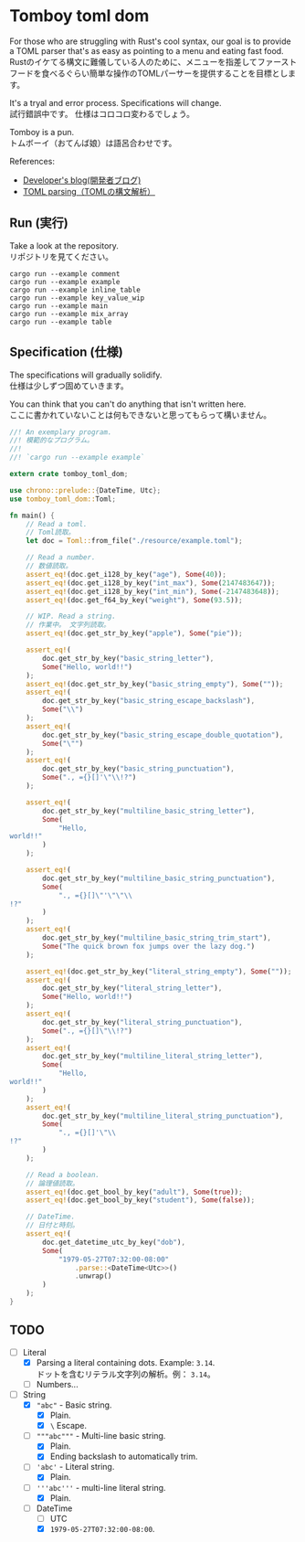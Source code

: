 # Tomboy toml dom

For those who are struggling with Rust's cool syntax, our goal is to provide a TOML parser that's as easy as pointing to a menu and eating fast food.  
Rustのイケてる構文に難儀している人のために、メニューを指差してファーストフードを食べるぐらい簡単な操作のTOMLパーサーを提供することを目標とします。  

It's a tryal and error process. Specifications will change.  
試行錯誤中です。 仕様はコロコロ変わるでしょう。  

Tomboy is a pun.  
トムボーイ（おてんば娘）は語呂合わせです。  

References:  

* [Developer's blog(開発者ブログ)](https://crieit.net/drafts/5f8094a14a0cf)
* [TOML parsing（TOMLの構文解析）](https://crieit.net/posts/TOML-parsing-TOML)

## Run (実行)

Take a look at the repository.  
リポジトリを見てください。  

```shell
cargo run --example comment
cargo run --example example
cargo run --example inline_table
cargo run --example key_value_wip
cargo run --example main
cargo run --example mix_array
cargo run --example table
```

## Specification (仕様)

The specifications will gradually solidify.  
仕様は少しずつ固めていきます。  

You can think that you can't do anything that isn't written here.  
ここに書かれていないことは何もできないと思ってもらって構いません。  

```rust
//! An exemplary program.
//! 模範的なプログラム。
//!
//! `cargo run --example example`

extern crate tomboy_toml_dom;

use chrono::prelude::{DateTime, Utc};
use tomboy_toml_dom::Toml;

fn main() {
    // Read a toml.
    // Toml読取。
    let doc = Toml::from_file("./resource/example.toml");

    // Read a number.
    // 数値読取。
    assert_eq!(doc.get_i128_by_key("age"), Some(40));
    assert_eq!(doc.get_i128_by_key("int_max"), Some(2147483647));
    assert_eq!(doc.get_i128_by_key("int_min"), Some(-2147483648));
    assert_eq!(doc.get_f64_by_key("weight"), Some(93.5));

    // WIP. Read a string.
    // 作業中。 文字列読取。
    assert_eq!(doc.get_str_by_key("apple"), Some("pie"));

    assert_eq!(
        doc.get_str_by_key("basic_string_letter"),
        Some("Hello, world!!")
    );
    assert_eq!(doc.get_str_by_key("basic_string_empty"), Some(""));
    assert_eq!(
        doc.get_str_by_key("basic_string_escape_backslash"),
        Some("\\")
    );
    assert_eq!(
        doc.get_str_by_key("basic_string_escape_double_quotation"),
        Some("\"")
    );
    assert_eq!(
        doc.get_str_by_key("basic_string_punctuation"),
        Some("., ={}[]'\"\\!?")
    );

    assert_eq!(
        doc.get_str_by_key("multiline_basic_string_letter"),
        Some(
            "Hello,
world!!"
        )
    );

    assert_eq!(
        doc.get_str_by_key("multiline_basic_string_punctuation"),
        Some(
            "., ={}[]\"'\"\"\\
!?"
        )
    );
    assert_eq!(
        doc.get_str_by_key("multiline_basic_string_trim_start"),
        Some("The quick brown fox jumps over the lazy dog.")
    );

    assert_eq!(doc.get_str_by_key("literal_string_empty"), Some(""));
    assert_eq!(
        doc.get_str_by_key("literal_string_letter"),
        Some("Hello, world!!")
    );
    assert_eq!(
        doc.get_str_by_key("literal_string_punctuation"),
        Some("., ={}[]\"\\!?")
    );
    assert_eq!(
        doc.get_str_by_key("multiline_literal_string_letter"),
        Some(
            "Hello,
world!!"
        )
    );
    assert_eq!(
        doc.get_str_by_key("multiline_literal_string_punctuation"),
        Some(
            "., ={}[]'\"\\
!?"
        )
    );

    // Read a boolean.
    // 論理値読取。
    assert_eq!(doc.get_bool_by_key("adult"), Some(true));
    assert_eq!(doc.get_bool_by_key("student"), Some(false));

    // DateTime.
    // 日付と時刻。
    assert_eq!(
        doc.get_datetime_utc_by_key("dob"),
        Some(
            "1979-05-27T07:32:00-08:00"
                .parse::<DateTime<Utc>>()
                .unwrap()
        )
    );
}
```

## TODO

* [ ] Literal
  * [x] Parsing a literal containing dots. Example: `3.14`.  
      ドットを含むリテラル文字列の解析。例： `3.14`。
  * [ ] Numbers...
* [ ] String
  * [x] `"abc"` - Basic string.
    * [x] Plain.
    * [x] `\` Escape.
  * [ ] `"""abc"""` - Multi-line basic string.
    * [x] Plain.
    * [x] Ending backslash to automatically trim.
  * [ ] `'abc'` - Literal string.
    * [x] Plain.
  * [ ] `'''abc'''` - multi-line literal string.
    * [x] Plain.
  * [ ] DateTime
    * [ ]  UTC
      * [x] `1979-05-27T07:32:00-08:00`.
